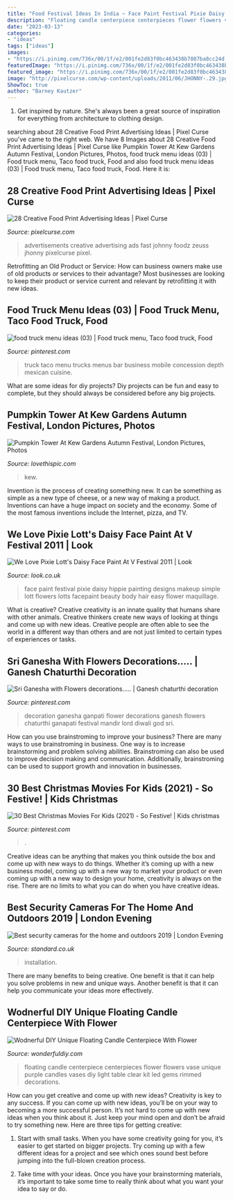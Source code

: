 ```yaml
---
title: "Food Festival Ideas In India ~ Face Paint Festival Pixie Daisy Hippie Painting Designs Makeup Simple Lott Flowers Lotts Facepaint Beauty Body Hair Easy Flower Maquillage"
description: "Floating candle centerpiece centerpieces flower flowers vase unique purple candles vases diy light table clear kit led gems rimmed decorations"
date: "2023-03-13"
categories:
- "ideas"
tags: ["ideas"]
images:
- "https://i.pinimg.com/736x/00/1f/e2/001fe2d83f0bc463438b7807ba8cc24d.jpg"
featuredImage: "https://i.pinimg.com/736x/00/1f/e2/001fe2d83f0bc463438b7807ba8cc24d.jpg"
featured_image: "https://i.pinimg.com/736x/00/1f/e2/001fe2d83f0bc463438b7807ba8cc24d.jpg"
image: "http://pixelcurse.com/wp-content/uploads/2011/06/JHONNY-.29.jpg"
ShowToc: true
author: "Barney Kautzer"
---
```



1. Get inspired by nature. She's always been a great source of inspiration for everything from architecture to clothing design.

	

		
searching about 28 Creative Food Print Advertising Ideas | Pixel Curse you've came to the right web. We have 8 Images about 28 Creative Food Print Advertising Ideas | Pixel Curse like Pumpkin Tower At Kew Gardens Autumn Festival, London Pictures, Photos, food truck menu ideas (03) | Food truck menu, Taco food truck, Food and also food truck menu ideas (03) | Food truck menu, Taco food truck, Food. Here it is:
		
    
## 28 Creative Food Print Advertising Ideas | Pixel Curse

<img loading=lazy src="http://pixelcurse.com/wp-content/uploads/2011/06/JHONNY-.29.jpg" onerror="this.onerror=null;this.src='https://tse4.mm.bing.net/th?id=OIP.qYaO1XtpFTS85tnXUVDMeQAAAA&amp;pid=15.1';" alt="28 Creative Food Print Advertising Ideas | Pixel Curse">

_Source: pixelcurse.com_

>advertisements creative advertising ads fast johnny foodz zeuss jhonny pixelcurse pixel. 

	

Retrofitting an Old Product or Service: How can business owners make use of old products or services to their advantage?
Most businesses are looking to keep their product or service current and relevant by retrofitting it with new ideas.

    
## Food Truck Menu Ideas (03) | Food Truck Menu, Taco Food Truck, Food

<img loading=lazy src="https://i.pinimg.com/736x/34/83/91/3483914212ca35eb4ff63aa4fd0b6de8--truck-design-food-carts.jpg" onerror="this.onerror=null;this.src='https://tse1.mm.bing.net/th?id=OIP.tALMdw5VaFGHfe7Im2q0dAHaFk&amp;pid=15.1';" alt="food truck menu ideas (03) | Food truck menu, Taco food truck, Food">

_Source: pinterest.com_

>truck taco menu trucks menus bar business mobile concession depth mexican cuisine. 

	

What are some ideas for diy projects?
Diy projects can be fun and easy to complete, but they should always be considered before any big projects.

    
## Pumpkin Tower At Kew Gardens Autumn Festival, London Pictures, Photos

<img loading=lazy src="http://www.lovethispic.com/uploaded_images/137649-Pumpkin-Tower-At-Kew-Gardens-Autumn-Festival-London.jpg?1" onerror="this.onerror=null;this.src='https://tse2.mm.bing.net/th?id=OIP.UnzPohaW03SnfyqrX5gaJwHaLE&amp;pid=15.1';" alt="Pumpkin Tower At Kew Gardens Autumn Festival, London Pictures, Photos">

_Source: lovethispic.com_

>kew. 

	

Invention is the process of creating something new. It can be something as simple as a new type of cheese, or a new way of making a product. Inventions can have a huge impact on society and the economy. Some of the most famous inventions include the Internet, pizza, and TV.

    
## We Love Pixie Lott&#039;s Daisy Face Paint At V Festival 2011 | Look

<img loading=lazy src="http://keyassets-p2.timeincuk.net/wp/prod/wp-content/uploads/sites/57/2011/08/pixieloittmacmmainimage.jpg" onerror="this.onerror=null;this.src='https://tse4.mm.bing.net/th?id=OIP.vkrB6bMaqOcZkArl9l1JGwHaGN&amp;pid=15.1';" alt="We Love Pixie Lott&#039;s Daisy Face Paint At V Festival 2011 | Look">

_Source: look.co.uk_

>face paint festival pixie daisy hippie painting designs makeup simple lott flowers lotts facepaint beauty body hair easy flower maquillage. 

	

What is creative?
Creative creativity is an innate quality that humans share with other animals. Creative thinkers create new ways of looking at things and come up with new ideas. Creative people are often able to see the world in a different way than others and are not just limited to certain types of experiences or tasks.

    
## Sri Ganesha With Flowers Decorations..... | Ganesh Chaturthi Decoration

<img loading=lazy src="https://i.pinimg.com/736x/6f/d8/7c/6fd87ce1f2a3ef9d3af30dfe62dfcf2c--flower-decoration-ganesha.jpg" onerror="this.onerror=null;this.src='https://tse2.mm.bing.net/th?id=OIP.-w3YhWrQmbqlPnt0oX0cMQHaKu&amp;pid=15.1';" alt="Sri Ganesha with Flowers decorations..... | Ganesh chaturthi decoration">

_Source: pinterest.com_

>decoration ganesha ganpati flower decorations ganesh flowers chaturthi ganapati festival mandir lord diwali god sri. 

	

How can you use brainstroming to improve your business?
There are many ways to use brainstroming in business. One way is to increase brainstorming and problem solving abilities. Brainstroming can also be used to improve decision making and communication. Additionally, brainstroming can be used to support growth and innovation in businesses.

    
## 30 Best Christmas Movies For Kids (2021) - So Festive! | Kids Christmas

<img loading=lazy src="https://i.pinimg.com/736x/00/1f/e2/001fe2d83f0bc463438b7807ba8cc24d.jpg" onerror="this.onerror=null;this.src='https://tse4.mm.bing.net/th?id=OIP.NQwTrh8tLBxAxAp5SzTI8QHaNO&amp;pid=15.1';" alt="30 Best Christmas Movies For Kids (2021) - So Festive! | Kids christmas">

_Source: pinterest.com_

>. 

	

Creative ideas can be anything that makes you think outside the box and come up with new ways to do things. Whether it’s coming up with a new business model, coming up with a new way to market your product or even coming up with a new way to design your home, creativity is always on the rise. There are no limits to what you can do when you have creative ideas.

    
## Best Security Cameras For The Home And Outdoors 2019 | London Evening

<img loading=lazy src="https://static.standard.co.uk/s3fs-public/thumbnails/image/2019/03/21/17/d-link-camera.jpg?width=1200&amp;width=1200&amp;auto=webp&amp;quality=75" onerror="this.onerror=null;this.src='https://tse1.mm.bing.net/th?id=OIP.RvRHYS_yi2IPNZhiZJyyogHaE8&amp;pid=15.1';" alt="Best security cameras for the home and outdoors 2019 | London Evening">

_Source: standard.co.uk_

>installation. 

	

There are many benefits to being creative. One benefit is that it can help you solve problems in new and unique ways. Another benefit is that it can help you communicate your ideas more effectively.

    
## Wodnerful DIY Unique Floating Candle Centerpiece With Flower

<img loading=lazy src="http://cdn.wonderfuldiy.com/wp-content/uploads/2014/10/Floating-Candle-Centerpiece-With-Flower10.jpg" onerror="this.onerror=null;this.src='https://tse4.mm.bing.net/th?id=OIP.cEwZGX4nhDzyKS6RtiEbrAHaJ4&amp;pid=15.1';" alt="Wodnerful DIY Unique Floating Candle Centerpiece With Flower">

_Source: wonderfuldiy.com_

>floating candle centerpiece centerpieces flower flowers vase unique purple candles vases diy light table clear kit led gems rimmed decorations. 

	

How can you get creative and come up with new ideas?
Creativity is key to any success. If you can come up with new ideas, you’ll be on your way to becoming a more successful person. It’s not hard to come up with new ideas when you think about it. Just keep your mind open and don’t be afraid to try something new. Here are three tips for getting creative:
1. Start with small tasks. When you have some creativity going for you, it’s easier to get started on bigger projects. Try coming up with a few different ideas for a project and see which ones sound best before jumping into the full-blown creation process.

2. Take time with your ideas. Once you have your brainstorming materials, it’s important to take some time to really think about what you want your idea to say or do.

